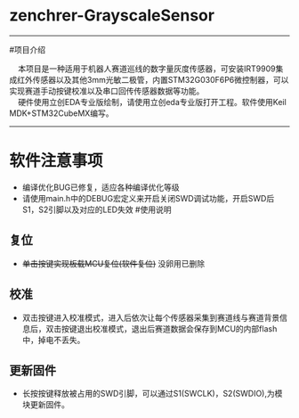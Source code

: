 # zenchrer-GrayscaleSensor
***
#项目介绍

&nbsp;&nbsp;&nbsp;&nbsp;本项目是一种适用于机器人赛道巡线的数字量灰度传感器，可安装IRT9909集成红外传感器以及其他3mm光敏二极管，内置STM32G030F6P6微控制器，可以实现赛道手动按键校准以及串口回传传感器数据等功能。<br>&nbsp;&nbsp;&nbsp;&nbsp;硬件使用立创EDA专业版绘制，请使用立创eda专业版打开工程。软件使用Keil MDK+STM32CubeMX编写。
***
# 软件注意事项
+ 编译优化BUG已修复，适应各种编译优化等级
+ 请使用main.h中的DEBUG宏定义来开启关闭SWD调试功能，开启SWD后S1，S2引脚以及对应的LED失效
#使用说明
## 复位
+ ~~单击按键实现板载MCU复位(软件复位)~~
没卵用已删除
## 校准
+ 双击按键进入校准模式，进入后依次让每个传感器采集到赛道线与赛道背景信息后，双击按键退出校准模式，退出后赛道数据会保存到MCU的内部flash中，掉电不丢失。
## 更新固件
+ 长按按键释放被占用的SWD引脚，可以通过S1(SWCLK)，S2(SWDIO),为模块更新固件。